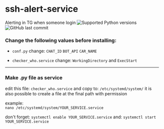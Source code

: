 # ssh-alert-service
Alerting in TG when someone login
![Supported Python versions](https://img.shields.io/badge/python-3.9-green.svg?style=for-the-badge&logo=appveyor) ![GitHub last commit](https://img.shields.io/github/last-commit/santiagz/ssh-alert-service?style=for-the-badge)
 
### Change the following values before installing:

- ```conf.py``` change: `CHAT_ID` `BOT_API` `CAR_NAME`

- `checker_who.service` change: `WorkingDirectory` and `ExecStart`
***
  
### Make .py file as service
edit this file: ```checker_who.service``` and copy to: `/etc/systemd/system/`
it is also possible to create a file at the final path with permission

example:  
```nano /etc/systemd/system/YOUR_SERVICE.service```

don't forget: `systemctl enable YOUR_SERVICE.service`
and: `systemctl start YOUR_SERVICE.service`

